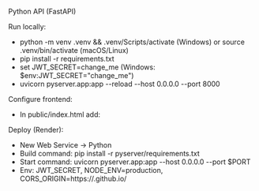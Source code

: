 Python API (FastAPI)

Run locally:

- python -m venv .venv && .venv/Scripts/activate (Windows) or source .venv/bin/activate (macOS/Linux)
- pip install -r requirements.txt
- set JWT_SECRET=change_me (Windows: $env:JWT_SECRET="change_me")
- uvicorn pyserver.app:app --reload --host 0.0.0.0 --port 8000

Configure frontend:

- In public/index.html add: <meta name="api-base" content="http://localhost:8000">

Deploy (Render):

- New Web Service → Python
- Build command: pip install -r pyserver/requirements.txt
- Start command: uvicorn pyserver.app:app --host 0.0.0.0 --port $PORT
- Env: JWT_SECRET, NODE_ENV=production, CORS_ORIGIN=https://<user>.github.io/<repo>

